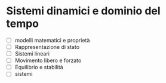 
# Sistemi dinamici e dominio del tempo
- [ ] modelli matematici e proprietà
- [ ] Rappresentazione di stato
- [ ] Sistemi lineari
- [ ] Movimento libero e forzato
- [ ] Equilibrio e stabilità
- [ ] sistemi